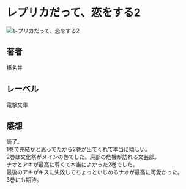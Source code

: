 # レプリカだって、恋をする2

![レプリカだって、恋をする2](https://i.imgur.com/1g1uzAL.png)

## 著者

榛名丼

## レーベル

電撃文庫

## 感想

読了。  
1巻で完結かと思ってたから2巻が出てくれて本当に嬉しい。  
2巻は文化祭がメインの巻でした。廃部の危機が訪れる文芸部。  
ナオとアキが最高に尊くて本当によかった2巻でした。  
最後のアキがキスに失敗してちょっといじめるナオが最高に可愛かった。  
3巻にも期待。  
